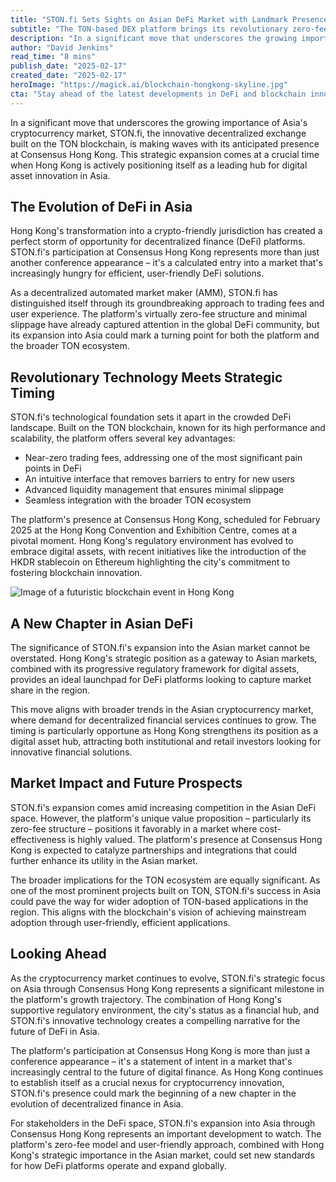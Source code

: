 ```yaml
---
title: "STON.fi Sets Sights on Asian DeFi Market with Landmark Presence at Consensus Hong Kong"
subtitle: "The TON-based DEX platform brings its revolutionary zero-fee trading solution to Asia's premier blockchain gathering"
description: "In a significant move that underscores the growing importance of Asia's cryptocurrency market, STON.fi, the innovative decentralized exchange built on the TON blockchain, is making waves with its anticipated presence at Consensus Hong Kong. This strategic expansion comes at a crucial time when Hong Kong is actively positioning itself as a leading hub for digital asset innovation in Asia."
author: "David Jenkins"
read_time: "8 mins"
publish_date: "2025-02-17"
created_date: "2025-02-17"
heroImage: "https://magick.ai/blockchain-hongkong-skyline.jpg"
cta: "Stay ahead of the latest developments in DeFi and blockchain innovation - follow us on LinkedIn for exclusive insights and updates on STON.fi's expansion into the Asian market!"
---
```


In a significant move that underscores the growing importance of Asia's cryptocurrency market, STON.fi, the innovative decentralized exchange built on the TON blockchain, is making waves with its anticipated presence at Consensus Hong Kong. This strategic expansion comes at a crucial time when Hong Kong is actively positioning itself as a leading hub for digital asset innovation in Asia.

## The Evolution of DeFi in Asia

Hong Kong's transformation into a crypto-friendly jurisdiction has created a perfect storm of opportunity for decentralized finance (DeFi) platforms. STON.fi's participation at Consensus Hong Kong represents more than just another conference appearance – it's a calculated entry into a market that's increasingly hungry for efficient, user-friendly DeFi solutions.

As a decentralized automated market maker (AMM), STON.fi has distinguished itself through its groundbreaking approach to trading fees and user experience. The platform's virtually zero-fee structure and minimal slippage have already captured attention in the global DeFi community, but its expansion into Asia could mark a turning point for both the platform and the broader TON ecosystem.

## Revolutionary Technology Meets Strategic Timing

STON.fi's technological foundation sets it apart in the crowded DeFi landscape. Built on the TON blockchain, known for its high performance and scalability, the platform offers several key advantages:

- Near-zero trading fees, addressing one of the most significant pain points in DeFi
- An intuitive interface that removes barriers to entry for new users
- Advanced liquidity management that ensures minimal slippage
- Seamless integration with the broader TON ecosystem

The platform's presence at Consensus Hong Kong, scheduled for February 2025 at the Hong Kong Convention and Exhibition Centre, comes at a pivotal moment. Hong Kong's regulatory environment has evolved to embrace digital assets, with recent initiatives like the introduction of the HKDR stablecoin on Ethereum highlighting the city's commitment to fostering blockchain innovation.

![Image of a futuristic blockchain event in Hong Kong](https://magick.ai/blockchain-hongkong-skyline.jpg)

## A New Chapter in Asian DeFi

The significance of STON.fi's expansion into the Asian market cannot be overstated. Hong Kong's strategic position as a gateway to Asian markets, combined with its progressive regulatory framework for digital assets, provides an ideal launchpad for DeFi platforms looking to capture market share in the region.

This move aligns with broader trends in the Asian cryptocurrency market, where demand for decentralized financial services continues to grow. The timing is particularly opportune as Hong Kong strengthens its position as a digital asset hub, attracting both institutional and retail investors looking for innovative financial solutions.

## Market Impact and Future Prospects

STON.fi's expansion comes amid increasing competition in the Asian DeFi space. However, the platform's unique value proposition – particularly its zero-fee structure – positions it favorably in a market where cost-effectiveness is highly valued. The platform's presence at Consensus Hong Kong is expected to catalyze partnerships and integrations that could further enhance its utility in the Asian market.

The broader implications for the TON ecosystem are equally significant. As one of the most prominent projects built on TON, STON.fi's success in Asia could pave the way for wider adoption of TON-based applications in the region. This aligns with the blockchain's vision of achieving mainstream adoption through user-friendly, efficient applications.

## Looking Ahead

As the cryptocurrency market continues to evolve, STON.fi's strategic focus on Asia through Consensus Hong Kong represents a significant milestone in the platform's growth trajectory. The combination of Hong Kong's supportive regulatory environment, the city's status as a financial hub, and STON.fi's innovative technology creates a compelling narrative for the future of DeFi in Asia.

The platform's participation at Consensus Hong Kong is more than just a conference appearance – it's a statement of intent in a market that's increasingly central to the future of digital finance. As Hong Kong continues to establish itself as a crucial nexus for cryptocurrency innovation, STON.fi's presence could mark the beginning of a new chapter in the evolution of decentralized finance in Asia.

For stakeholders in the DeFi space, STON.fi's expansion into Asia through Consensus Hong Kong represents an important development to watch. The platform's zero-fee model and user-friendly approach, combined with Hong Kong's strategic importance in the Asian market, could set new standards for how DeFi platforms operate and expand globally.